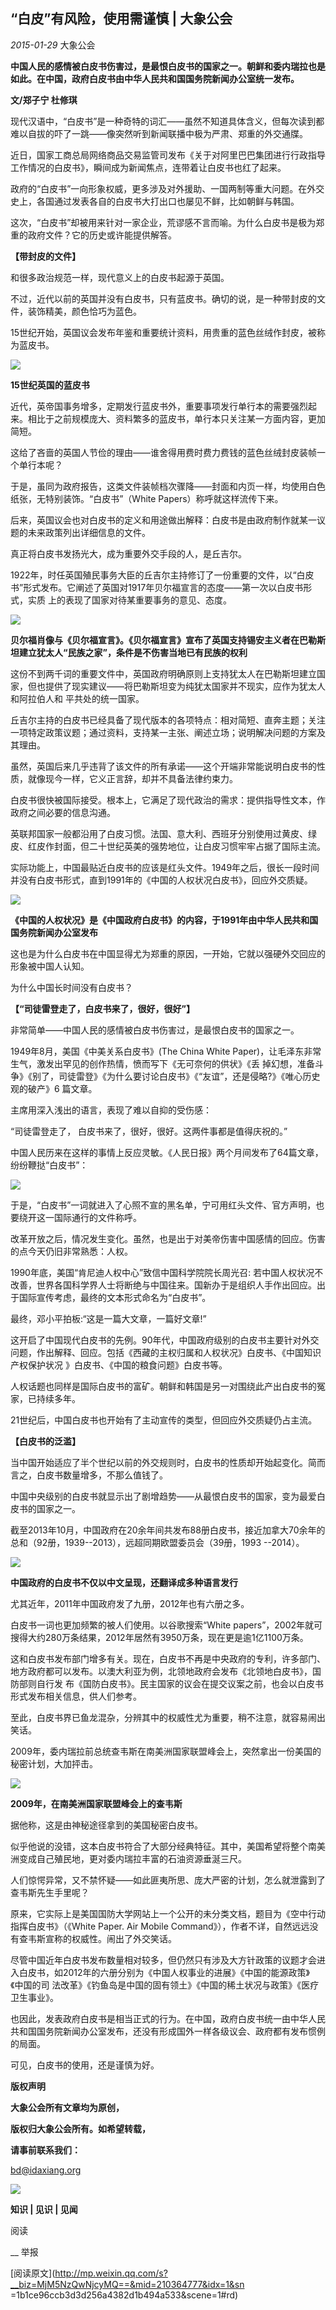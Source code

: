 ##  “白皮”有风险，使用需谨慎 | 大象公会

_2015-01-29_ 大象公会

**中国人民的感情被白皮书伤害过，是最恨白皮书的国家之一。朝鲜和委内瑞拉也是如此。在中国，政府白皮书由中华人民共和国国务院新闻办公室统一发布。**

  

**文/郑子宁 杜修琪**

  

现代汉语中，“白皮书”是一种奇特的词汇——虽然不知道具体含义，但每次读到都难以自拔的吓了一跳——像突然听到新闻联播中极为严肃、郑重的外交通牒。

  

  

近日，国家工商总局网络商品交易监管司发布《关于对阿里巴巴集团进行行政指导工作情况的白皮书》，瞬间成为新闻焦点，连带着让白皮书也红了起来。

  

政府的“白皮书”一向形象权威，更多涉及对外援助、一国两制等重大问题。在外交史上，各国通过发表各自的白皮书大打出口也屡见不鲜，比如朝鲜与韩国。

  

这次，“白皮书”却被用来针对一家企业，荒谬感不言而喻。为什么白皮书是极为郑重的政府文件？它的历史或许能提供解答。

  

**【带封皮的文件】**

  

和很多政治规范一样，现代意义上的白皮书起源于英国。

  

不过，近代以前的英国并没有白皮书，只有蓝皮书。确切的说，是一种带封皮的文件，装饰精美，颜色恰巧为蓝色。

  

15世纪开始，英国议会发布年鉴和重要统计资料，用贵重的蓝色丝绒作封皮，被称为蓝皮书。

![](_resources/“白皮”有风险，使用需谨慎|大象公会image0.jpg)

**15世纪英国的蓝皮书**

  

近代，英帝国事务增多，定期发行蓝皮书外，重要事项发行单行本的需要强烈起来。相比于之前规模庞大、资料繁多的蓝皮书，单行本只关注某一方面内容，更加简短。

  

这给了吝啬的英国人节俭的理由——谁舍得用费时费力费钱的蓝色丝绒封皮装帧一个单行本呢？

  

于是，虽同为政府报告，这类文件装帧档次骤降——封面和内页一样，均使用白色纸张，无特别装饰。“白皮书”（White Papers）称呼就这样流传下来。

  

后来，英国议会也对白皮书的定义和用途做出解释：白皮书是由政府制作就某一议题的未来政策列出详细信息的文件。

  

真正将白皮书发扬光大，成为重要外交手段的人，是丘吉尔。

  

1922年，时任英国殖民事务大臣的丘吉尔主持修订了一份重要的文件，以“白皮书”形式发布。它阐述了英国对1917年贝尔福宣言的态度——第一次以白皮书形式，实质
上的表现了国家对待某重要事务的意见、态度。

![](_resources/“白皮”有风险，使用需谨慎|大象公会image1.jpg)

**贝尔福肖像与《贝尔福宣言》。《贝尔福宣言》宣布了英国支持锡安主义者在巴勒斯坦建立犹太人“民族之家”，条件是不伤害当地已有民族的权利**

  

这份不到两千词的重要文件中，英国政府明确原则上支持犹太人在巴勒斯坦建立国家，但也提供了现实建议——将巴勒斯坦变为纯犹太国家并不现实，应作为犹太人和阿拉伯人和
平共处的统一国家。

  

丘吉尔主持的白皮书已经具备了现代版本的各项特点：相对简短、直奔主题；关注一项特定政策议题；通过资料，支持某一主张、阐述立场；说明解决问题的方案及其理由。

  

虽然，英国后来几乎违背了该文件的所有承诺——这个开端非常能说明白皮书的性质，就像现今一样，它义正言辞，却并不具备法律约束力。

  

白皮书很快被国际接受。根本上，它满足了现代政治的需求：提供指导性文本，作政府之间必要的信息沟通。

  

英联邦国家一般都沿用了白皮习惯。法国、意大利、西班牙分别使用过黄皮、绿皮、红皮作封面，但二十世纪英美的强势地位，让白皮习惯牢牢占据了国际主流。

  

实际功能上，中国最贴近白皮书的应该是红头文件。1949年之后，很长一段时间并没有白皮书形式，直到1991年的《中国的人权状况白皮书》，回应外交质疑。

![](_resources/“白皮”有风险，使用需谨慎|大象公会image2.jpg)

**《中国的人权状况》是《中国政府白皮书》的内容，于1991年由中华人民共和国国务院新闻办公室发布**

  

这也是为什么白皮书在中国显得尤为郑重的原因，一开始，它就以强硬外交回应的形象被中国人认知。

  

为什么中国长时间没有白皮书？

  

**【“司徒雷登走了，白皮书来了，很好，很好”】**

  

非常简单——中国人民的感情被白皮书伤害过，是最恨白皮书的国家之一。

  

1949年8月，美国《中美关系白皮书》(The China White Paper)，让毛泽东非常生气，激发出罕见的创作热情，愤而写下《无可奈何的供状》《丢
掉幻想，准备斗争》《别了，司徒雷登》《为什么要讨论白皮书》《“友谊”，还是侵略?》《唯心历史观的破产》6 篇文章。

  

主席用深入浅出的语言，表现了难以自抑的受伤感：

  

“司徒雷登走了， 白皮书来了，很好，很好。这两件事都是值得庆祝的。”

  

中国人民历来在这样的事情上反应灵敏。《人民日报》两个月间发布了64篇文章，纷纷鞭挞“白皮书”：

![](_resources/“白皮”有风险，使用需谨慎|大象公会image3.jpg)

  

于是，“白皮书”一词就进入了心照不宣的黑名单，宁可用红头文件、官方声明，也要绕开这一国际通行的文件称呼。

  

改革开放之后，情况发生变化。虽然，也是出于对美帝伤害中国感情的回应。伤害的点今天仍旧非常熟悉：人权。

  

1990年底，美国“肯尼迪人权中心”致信中国科学院院长周光召:
若中国人权状况不改善，世界各国科学界人士将断绝与中国往来。国新办于是组织人手作出回应。出于国际宣传考虑，最终的文本形式命名为“白皮书”。

  

最终，邓小平拍板:“这是一篇大文章，一篇好文章!”

  

这开启了中国现代白皮书的先例。90年代，中国政府级别的白皮书主要针对外交问题，作出解释、回应。包括《西藏的主权归属和人权状况》白皮书、《中国知识产权保护状况
》白皮书、《中国的粮食问题》白皮书等。

  

人权话题也同样是国际白皮书的富矿。朝鲜和韩国是另一对围绕此产出白皮书的冤家，已持续多年。

  

21世纪后，中国白皮书也开始有了主动宣传的类型，但回应外交质疑仍占主流。

  

**【白皮书的泛滥】**

  

当中国开始适应了半个世纪以前的外交规则时，白皮书的性质却开始起变化。简而言之，白皮书数量增多，不那么值钱了。

  

中国中央级别的白皮书就显示出了剧增趋势——从最恨白皮书的国家，变为最爱白皮书的国家之一。

  

截至2013年10月，中国政府在20余年间共发布88册白皮书，接近加拿大70余年的总和（92册，1939--2013），远超同期欧盟委员会（39册，1993
--2014）。

![](_resources/“白皮”有风险，使用需谨慎|大象公会image4.png)

**中国政府的白皮书不仅以中文呈现，还翻译成多种语言发行**

  

尤其近年，2011年中国政府发了九册，2012年也有六册之多。

  

白皮书一词也更加频繁的被人们使用。以谷歌搜索“White
papers”，2002年就可搜得大约280万条结果，2012年居然有3950万条，现在更是逾1亿1100万条。

  

这和白皮书发布部门增多有关。现在，白皮书不再是中央政府的专利，许多部门、地方政府都可以发布。以澳大利亚为例，北领地政府会发布《北领地白皮书》，国防部则自行发
布《国防白皮书》。民主国家的议会在提交议案之前，也会以白皮书形式发布相关信息，供人们参考。

  

至此，白皮书界已鱼龙混杂，分辨其中的权威性尤为重要，稍不注意，就容易闹出笑话。

  

2009年，委内瑞拉前总统查韦斯在南美洲国家联盟峰会上，突然拿出一份美国的秘密计划，大加抨击。

![](_resources/“白皮”有风险，使用需谨慎|大象公会image5.jpg)

**2009年，在南美洲国家联盟峰会上的查韦斯**

  

据他称，这是由神秘途径拿到的美国秘密白皮书。

  

似乎他说的没错，这本白皮书符合了大部分经典特征。其中，美国希望将整个南美洲变成自己殖民地，更对委内瑞拉丰富的石油资源垂涎三尺。

  

人们惊愕异常，又不禁怀疑——如此匪夷所思、庞大严密的计划，怎么就泄露到了查韦斯先生手里呢？

  

原来，它实际上是美国国防大学网站上一个公开的未分类文档，题目为《空中行动指挥白皮书》（《White Paper. Air Mobile
Command》），作者不详，自然远远没有查韦斯宣称的权威性。闹出了外交笑话。

  

尽管中国近年白皮书发布数量相对较多，但仍然只有涉及大方针政策的议题才会进入白皮书，如2012年的六册分别为《中国人权事业的进展》《中国的能源政策》《中国的司
法改革》《钓鱼岛是中国的固有领土》《中国的稀土状况与政策》《医疗卫生事业》。

  

也因此，发表政府白皮书是相当正式的行为。在中国，政府白皮书统一由中华人民共和国国务院新闻办公室发布，还没有形成国外一样各级议会、政府都有发布惯例的局面。

  

可见，白皮书的使用，还是谨慎为好。

  

**版权声明**

****大象公会所有文章均为原创，****  

****版权归大象公会所有。如希望转载，****

****请事前联系我们：****

bd@idaxiang.org

![](_resources/“白皮”有风险，使用需谨慎|大象公会image6.png)

****知识 | 见识 | 见闻****

阅读

__ 举报

[阅读原文](http://mp.weixin.qq.com/s?__biz=MjM5NzQwNjcyMQ==&mid=210364777&idx=1&sn
=1b1ce96ccb3d3d256a4382d1b494a533&scene=1#rd)


